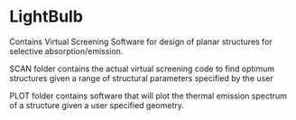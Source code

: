 # LightBulb
Contains Virtual Screening Software for design of planar structures for selective absorption/emission.

SCAN folder contains the actual virtual screening code to find optimum structures given a range of structural
parameters specified by the user

PLOT folder contains software that will plot the thermal emission spectrum of a structure given a user specified geometry.
